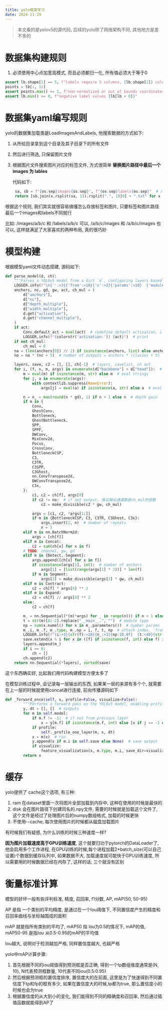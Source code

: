 ```yaml
---
title: yolo框架学习
date: 2024-11-29
---
```


> 本文看的是yolov5的源代码, 后续的yolo除了网络架构不同, 其他地方是差不多的



# 数据集构建规则

1. 必须使用中心点加宽高模式, 而且必须都归一化, 所有值必须大于等于0

```python
assert lb.shape[1] == 5, f"labels require 5 columns, {lb.shape[1]} columns detected"
points = lb[:, 1:]
assert points.max() <= 1, f"non-normalized or out of bounds coordinates {points[points > 1]}"
assert lb.min() >= 0, f"negative label values {lb[lb < 0]}"
```



# 数据集yaml编写规则

yolo的数据集加载类是LoadImagesAndLabels, 他搜索数据的方式如下:

1. 从所给目录拿到这个目录及其子目录下的所有文件

2. 然后进行筛选, 只保留图片文件

3. 根据图片文件搜索图片对应的标签文件, 方式很简单 **替换图片路径中最后一个 images 为 lables**

   代码如下:

   ```python
    sa, sb = f"{os.sep}images{os.sep}", f"{os.sep}labels{os.sep}"  # /images/, /labels/ substrings
    return [sb.join(x.rsplit(sa, 1)).rsplit(".", 1)[0] + ".txt" for x in img_paths]
   ```

根据这个规则, 我们其实就很容易搞懂怎么存放标签和图片, 只要标签和图片路径最后一个images和labels不同就行

比如: /images/a/b/c 和 /labels/a/b/c 可以, /a/b/c/images 和 /a/b/c/images 也可以, 这样就满足了大家喜欢的两种布局, 真的很巧妙



# 模型构建

根据模型yaml文件动态搭建,  源码如下:

```python
def parse_model(d, ch):
    """Parses a YOLOv5 model from a dict `d`, configuring layers based on input channels `ch` and model architecture."""
    LOGGER.info(f"\n{'':>3}{'from':>18}{'n':>3}{'params':>10}  {'module':<40}{'arguments':<30}")
    anchors, nc, gd, gw, act, ch_mul = (
        d["anchors"],
        d["nc"],
        d["depth_multiple"],
        d["width_multiple"],
        d.get("activation"),
        d.get("channel_multiple"),
    )
    if act:
        Conv.default_act = eval(act)  # redefine default activation, i.e. Conv.default_act = nn.SiLU()
        LOGGER.info(f"{colorstr('activation:')} {act}")  # print
    if not ch_mul:
        ch_mul = 8
    na = (len(anchors[0]) // 2) if isinstance(anchors, list) else anchors  # number of anchors
    no = na * (nc + 5)  # number of outputs = anchors * (classes + 5)

    layers, save, c2 = [], [], ch[-1]  # layers, savelist, ch out
    for i, (f, n, m, args) in enumerate(d["backbone"] + d["head"]):  # from, number, module, args
        m = eval(m) if isinstance(m, str) else m  # eval strings
        for j, a in enumerate(args):
            with contextlib.suppress(NameError):
                args[j] = eval(a) if isinstance(a, str) else a  # eval strings

        n = n_ = max(round(n * gd), 1) if n > 1 else n  # depth gain
        if m in {
            Conv,
            GhostConv,
            Bottleneck,
            GhostBottleneck,
            SPP,
            SPPF,
            DWConv,
            MixConv2d,
            Focus,
            CrossConv,
            BottleneckCSP,
            C3,
            C3TR,
            C3SPP,
            C3Ghost,
            nn.ConvTranspose2d,
            DWConvTranspose2d,
            C3x,
        }:
            c1, c2 = ch[f], args[0]
            if c2 != no:  # if not output, 保证输出通道数是ch_mul的倍数
                c2 = make_divisible(c2 * gw, ch_mul)

            args = [c1, c2, *args[1:]]
            if m in {BottleneckCSP, C3, C3TR, C3Ghost, C3x}:
                args.insert(2, n)  # number of repeats
                n = 1
        elif m is nn.BatchNorm2d:
            args = [ch[f]]
        elif m is Concat:
            c2 = sum(ch[x] for x in f)
        # TODO: channel, gw, gd
        elif m in {Detect, Segment}:
            args.append([ch[x] for x in f])
            if isinstance(args[1], int):  # number of anchors
                args[1] = [list(range(args[1] * 2))] * len(f)
            if m is Segment:
                args[3] = make_divisible(args[3] * gw, ch_mul)
        elif m is Contract:
            c2 = ch[f] * args[0] ** 2
        elif m is Expand:
            c2 = ch[f] // args[0] ** 2
        else:
            c2 = ch[f]

        m_ = nn.Sequential(*(m(*args) for _ in range(n))) if n > 1 else m(*args)  # module
        t = str(m)[8:-2].replace("__main__.", "")  # module type
        np = sum(x.numel() for x in m_.parameters())  # number params
        m_.i, m_.f, m_.type, m_.np = i, f, t, np  # attach index, 'from' index, type, number params
        LOGGER.info(f"{i:>3}{str(f):>18}{n_:>3}{np:10.0f}  {t:<40}{str(args):<30}")  # print
        save.extend(x % i for x in ([f] if isinstance(f, int) else f) if x != -1)  # append to savelist
        layers.append(m_)
        if i == 0:
            ch = []
        ch.append(c2)
    return nn.Sequential(*layers), sorted(save)
```

这个东西确实好, 比起我们用代码构建模型方便太多了

在模型训练过程中, 会记录每一层输出的东西, 如果某一层的来源有多个个, 就需要在上一层的时候就使用concat进行连接, 前向传播源码如下

```python
def _forward_once(self, x, profile=False, visualize=False):
        """Performs a forward pass on the YOLOv5 model, enabling profiling and feature visualization options."""
        y, dt = [], []  # outputs
        for m in self.model:
            if m.f != -1:  # if not from previous layer
                x = y[m.f] if isinstance(m.f, int) else [x if j == -1 else y[j] for j in m.f]  # from earlier layers, 如果有多层就使用多层数据, 这样下面的时候就必须使用concat, m就必须是concat, 或者在这里就concat
            if profile:
                self._profile_one_layer(m, x, dt)
            x = m(x)  # run
            y.append(x if m.i in self.save else None)  # save output
            if visualize:
                feature_visualization(x, m.type, m.i, save_dir=visualize)
        return x
```



# 缓存

yolo提供了 cache这个选项, 有三种: 

1. ram 在dataset里面一次将图片全部加载到内存中, 这种在使用的时候是最快的
2. disk 会在图片路径下创建同名的.npy文件, 需要的时候就是加载这个文件了, 这个文件是经过了处理图片后的numpy数组格式, 加载的时候更快
3. 不使用--cache, 每次使用图片的时候都从磁盘加载图片

有时候我们有疑惑, 为什么训练的时候三种速度一样?

**因为图片加载速度高于GPU训练速度**, 这个就要归功于pytorch的DataLoader了, 他会启用多个工作进程, 在GPU训练的时候,每个进程加载2*batch_size(可以自己设置)个数据到缓存队列中, 如果数据不大, 加载速度就可能快于GPU训练速度, 所以需要用的时候数据已经在内存了, 这样的话, 三个就没有区别

# 衡量标准计算

模型的好坏一般有些评判标准, 精度, 召回率, f1分数, AP, mAP(50, 50-95)

AP 是指 一个类别的平均精度, 是通过在一个Iou阈值下, 不同置信度产生的精度和召回率曲线与坐标轴围成的面积

mAP 就是指所有类别的平均了, mAP50 指 Iou为0.5的情况下, mAP的值,  mAP50-95 是指Iou 从0.5-0.95的mAP的平均值

Iou越大, 说明对于检测越加严格, 同样置信度越大, 也越严格



yolo中mAP计算步骤:

1. 首先根据不同的iou阈值得到预测框是否正确, 得到一个tp数组维度通常是(N, 10), N代表预测框数量, 10代表不同iou(0.5:0.95)
2. 然后根据预测框的置信度排序, 置信度大的在前面, 这里是为了快速得到不同置信度下tp和fp的框有多少, 如果在置信度大的时候,tp都为true, 那么置信度小的时候也会为true
3. 根据置信度的从大到小的变化, 我们能得到不同的精确度和召回率, 然后通过插值函数就能得到AP了